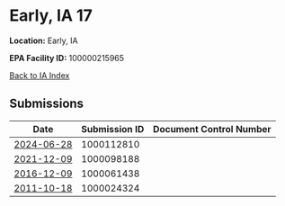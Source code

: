 # Early, IA 17

**Location:** Early, IA

**EPA Facility ID:** 100000215965

[Back to IA Index](../../index.md)

## Submissions

| Date | Submission ID | Document Control Number |
|------|--------------|-------------------------|
| [2024-06-28](submissions/1000112810.md) | 1000112810 |  |
| [2021-12-09](submissions/1000098188.md) | 1000098188 |  |
| [2016-12-09](submissions/1000061438.md) | 1000061438 |  |
| [2011-10-18](submissions/1000024324.md) | 1000024324 |  |
